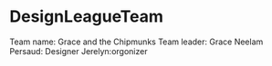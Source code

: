 # DesignLeagueTeam
Team name: Grace and the Chipmunks
Team leader: Grace 
Neelam Persaud: Designer
Jerelyn:orgonizer

